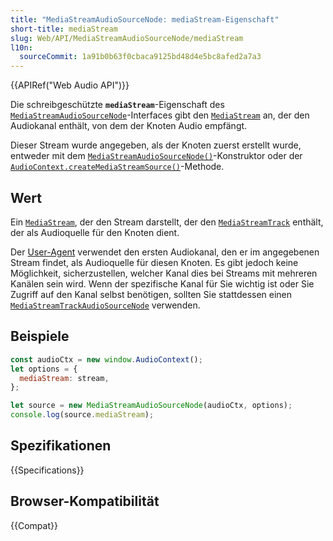 ```yaml
---
title: "MediaStreamAudioSourceNode: mediaStream-Eigenschaft"
short-title: mediaStream
slug: Web/API/MediaStreamAudioSourceNode/mediaStream
l10n:
  sourceCommit: 1a91b0b63f0cbaca9125bd48d4e5bc8afed2a7a3
---
```


{{APIRef("Web Audio API")}}

Die schreibgeschützte **`mediaStream`**-Eigenschaft des [`MediaStreamAudioSourceNode`](/de/docs/Web/API/MediaStreamAudioSourceNode)-Interfaces gibt den [`MediaStream`](/de/docs/Web/API/MediaStream) an, der den Audiokanal enthält, von dem der Knoten Audio empfängt.

Dieser Stream wurde angegeben, als der Knoten zuerst erstellt wurde, entweder mit dem [`MediaStreamAudioSourceNode()`](/de/docs/Web/API/MediaStreamAudioSourceNode/MediaStreamAudioSourceNode)-Konstruktor oder der [`AudioContext.createMediaStreamSource()`](/de/docs/Web/API/AudioContext/createMediaStreamSource)-Methode.

## Wert

Ein [`MediaStream`](/de/docs/Web/API/MediaStream), der den Stream darstellt, der den [`MediaStreamTrack`](/de/docs/Web/API/MediaStreamTrack) enthält, der als Audioquelle für den Knoten dient.

Der [User-Agent](/de/docs/Glossary/user_agent) verwendet den ersten Audiokanal, den er im angegebenen Stream findet, als Audioquelle für diesen Knoten. Es gibt jedoch keine Möglichkeit, sicherzustellen, welcher Kanal dies bei Streams mit mehreren Kanälen sein wird. Wenn der spezifische Kanal für Sie wichtig ist oder Sie Zugriff auf den Kanal selbst benötigen, sollten Sie stattdessen einen [`MediaStreamTrackAudioSourceNode`](/de/docs/Web/API/MediaStreamTrackAudioSourceNode) verwenden.

## Beispiele

```js
const audioCtx = new window.AudioContext();
let options = {
  mediaStream: stream,
};

let source = new MediaStreamAudioSourceNode(audioCtx, options);
console.log(source.mediaStream);
```

## Spezifikationen

{{Specifications}}

## Browser-Kompatibilität

{{Compat}}
